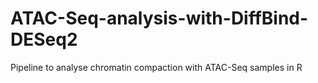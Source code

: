 # ATAC-Seq-analysis-with-DiffBind-DESeq2
Pipeline to analyse chromatin compaction with ATAC-Seq samples in R
